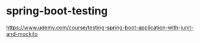 # spring-boot-testing
https://www.udemy.com/course/testing-spring-boot-application-with-junit-and-mockito
